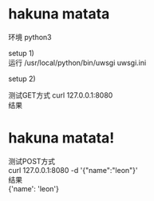 # hakuna matata

环境 python3  

setup 1)  
运行
/usr/local/python/bin/uwsgi uwsgi.ini  

setup 2)  

测试GET方式
curl 127.0.0.1:8080   
结果  
<h1>hakuna matata!</h1>  

测试POST方式  
curl 127.0.0.1:8080 -d '{"name":"leon"}'  
结果  
{'name': 'leon'}  
